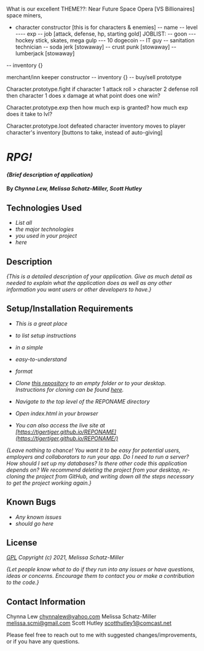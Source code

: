 
What is our excellent THEME??: Near Future Space Opera [VS Billionaires]
space miners, 

- character constructor [this is for characters & enemies]
-- name
-- level
---- exp
-- job [attack, defense, hp, starting gold]
JOBLIST:
-- goon
--- hockey stick, skates, mega gulp
--- 10 dogecoin
-- IT guy
-- sanitation technician
-- soda jerk [stowaway]
-- crust punk [stowaway]
-- lumberjack [stowaway]
<!-- -- mercenery
-- trader
-- spaaaace wizard
-- contract worker
-- mechanic
-- miner
-- accountant
-- influencer/youtuber
-- developer
-- chef
-- custodian -->



<!-- -- race -->
<!-- -- hp -->
<!-- -- stats -->
<!-- -- attack
-- defense -->
<!-- ** held items/weapons [wait on this, cause it's going to be hard] -->
-- inventory {}
<!-- -- MONEY GOLD PIECES! Platinum! Riches. Treasure. -->

merchant/inn keeper constructor
-- inventory {}
-- buy/sell prototype
<!-- -- dialogue -->

Character.prototype.fight 
if character 1 attack roll > character 2 defense roll
then character 1 does x damage
at what point does one win?

Character.prototype.exp
then how much exp is granted?
how much exp does it take to lvl?

Character.prototype.loot
defeated character inventory moves to player character's inventory [buttons to take, instead of auto-giving]



# _RPG!_

#### _{Brief description of application}_

#### By _**Chynna Lew, Melissa Schatz-Miller, Scott Hutley**_

## Technologies Used

* _List all_
* _the major technologies_
* _you used in your project_
* _here_

## Description

_{This is a detailed description of your application. Give as much detail as needed to explain what the application does as well as any other information you want users or other developers to have.}_

## Setup/Installation Requirements

* _This is a great place_
* _to list setup instructions_
* _in a simple_
* _easy-to-understand_
* _format_

* _Clone [this repository](https://github.com/tigertiger/REPONAME) to an empty folder or to your desktop.  
Instructions for cloning can be found [here](https://docs.github.com/en/github/creating-cloning-and-archiving-repositories/cloning-a-repository-from-github/cloning-a-repository)._
* _Navigate to the top level of the REPONAME directory_
* _Open index.html in your browser_
* _You can also access the live site at [https://tigertiger.github.io/REPONAME](https://tigertiger.github.io/REPONAME/)_

_{Leave nothing to chance! You want it to be easy for potential users, employers and collaborators to run your app. Do I need to run a server? How should I set up my databases? Is there other code this application depends on? We recommend deleting the project from your desktop, re-cloning the project from GitHub, and writing down all the steps necessary to get the project working again.}_

## Known Bugs

* _Any known issues_
* _should go here_

## License

_[GPL](https://opensource.org/licenses/gpl-license)_
_Copyright (c) 2021, Melissa Schatz-Miller_

_{Let people know what to do if they run into any issues or have questions, ideas or concerns.  Encourage them to contact you or make a contribution to the code.}_

## Contact Information

Chynna Lew <chynnalew@yahoo.com>
Melissa Schatz-Miller <melissa.scmi@gmail.com>
Scott Hutley <scotthutley1@comcast.net>

Please feel free to reach out to me with suggested changes/improvements, or if you have any questions.